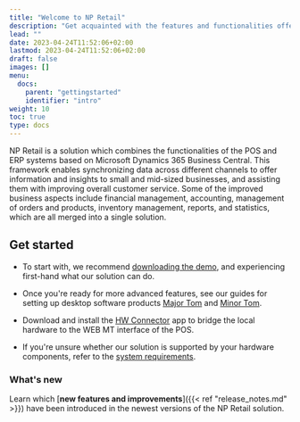 ```yaml
---
title: "Welcome to NP Retail"
description: "Get acquainted with the features and functionalities offered by the NP Retail solution for POS systems."
lead: ""
date: 2023-04-24T11:52:06+02:00
lastmod: 2023-04-24T11:52:06+02:00
draft: false
images: []
menu:
  docs:
    parent: "gettingstarted"
    identifier: "intro"
weight: 10
toc: true
type: docs
---
```


NP Retail is a solution which combines the functionalities of the POS and ERP systems based on Microsoft Dynamics 365 Business Central. This framework enables synchronizing data across different channels to offer information and insights to small and mid-sized businesses, and assisting them with improving overall customer service. Some of the improved business aspects include financial management, accounting, management of orders and products, inventory management, reports, and statistics, which are all merged into a single solution. 

## Get started

- To start with, we recommend <a href="/docs/retail/gettingstarted/download/">downloading the demo</a>, and experiencing first-hand what our solution can do.

- Once you're ready for more advanced features, see our guides for setting up desktop software products <a href="/docs/retail/gettingstarted/major_tom/">Major Tom</a> and <a href="/docs/retail/gettingstarted/minor_tom/">Minor Tom</a>.
 
- Download and install the <a href="/docs/retail/gettingstarted/hw_connector/">HW Connector</a> app to bridge the local hardware to the WEB MT interface of the POS.

- If you're unsure whether our solution is supported by your hardware components, refer to the <a href="/docs/retail/gettingstarted/system_requirements/">system requirements</a>.

### What's new

Learn which [**new features and improvements**]({{< ref "release_notes.md" >}}) have been introduced in the newest versions of the NP Retail solution.